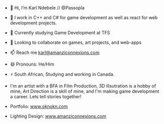 - 👋 Hi, I’m Karl Ndebele // @Passopla
- 👀 I work in C++ and C# for game development as well as react for web development projects.
- 🌱 Currently studying Game Development at TFS
- 💞️ Looking to collaborate on games, art projects, and web-apps
- 📫 Reach me karl@amanziconnexions.com
- 😄 Pronouns: He/Him
- ⚡ South African, Studying and working in Canada.

- I'm an artist with a BFA in Film Production, 3D illsutration is a hobby of mine, Art Direction is a skill of mine, and I'm making game development a career.
  Lets tell stories together!

- Portfolio: www.oknokn.com
- Lighting Design: www.amanziconnexions.com

<!---
Passopla/Passopla
--->
